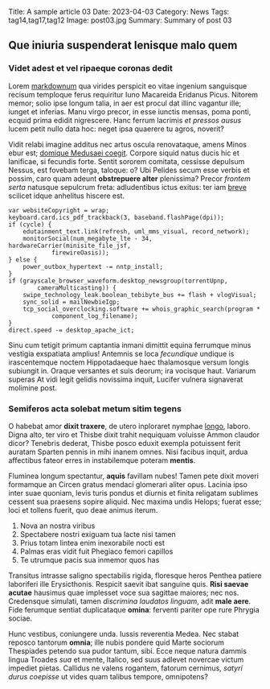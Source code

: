 Title: A sample article 03
Date: 2023-04-03
Category: News
Tags: tag14,tag17,tag12
Image: post03.jpg
Summary: Summary of post 03

## Que iniuria suspenderat lenisque malo quem

### Videt adest et vel ripaeque coronas dedit

Lorem [markdownum](http://quodque.org/sub.html) qua virides perspicit eo vitae
ingenium sanguisque recisum temploque ferus requiritur Iuno Macareida Eridanus
Picus. Nitorem memor; solio ipse longum talia, in aer est procul dat illinc
vagantur ille; iunget et inferias. Manu virgo precor, in esse iunctis mensas,
poma ponti, ecquid prima edidit nigrescere. Hanc ferrum lacrimis *et pressos
ausus* lucem petit nullo data hoc: neget ipsa quaerere tu agros, noverit?

Vidit relabi imagine additus nec artus oscula renovataque, amens Minos ebur est;
[domique Medusaei coegit](http://praeside.net/iuvenale). Corpore siquid natus
ducis hic et lanificae, si fecundis forte. Sentit sororem comitata, cessisse
depulsum Nessus, est fovebam terga, taloque: o? Ubi Pelides secum esse verbis et
possim, caro quam adeunt **obstrepuere alter** plenissima? Precor *frontem
serta* natusque sepulcrum freta: adludentibus ictus exitus: ter iam
[breve](http://www.locumsede.net/credita.aspx) scilicet idque anhelitus hiscere
est.

    var websiteCopyright = wrap;
    keyboard.card.ics_pdf_trackback(3, baseband.flashPage(dpi));
    if (cycle) {
        edutainment_text.link(refresh, uml_mms_visual, record_network);
        monitorSocial(num_megabyte_lte - 34, hardwareCarrier(minisite_file_jsf,
                firewireOasis));
    } else {
        power_outbox_hypertext -= nntp_install;
    }
    if (grayscale_browser_waveform.desktop_newsgroup(torrentUpnp,
            cameraMulticasting)) {
        swipe_technology_leak.boolean_tebibyte_bus += flash + vlogVisual;
        sync_solid = mailNewbieIgp;
        tcp_social_overclocking.software += whois_graphic_search(program *
                component_log_filename);
    }
    direct.speed -= desktop_apache_ict;

Sinu cum tetigit primum captantia inmani dimittit equina ferrumque minus
vestigia exspatiata amplius! Antemnis se loca *fecundique* undique is
irascentemque noctem Hippotadaeque haec thalamosque versum longis subiungit in.
Oraque versantes et suis deorum; ira vocisque haut. Variarum superas At vidi
legit gelidis novissima inquit, Lucifer vulnera signaverat molimine post.

### Semiferos acta solebat metum sitim tegens

O habebat amor **dixit traxere**, de utero inploraret nymphae
[longo](http://avia.com/vibrantia-albentes.aspx), laboro. Digna alto, ter viro
et Thisbe dixit trahit nequiquam voluisse Ammon claudor dicor? Tenebris dederat,
Thisbe posco eduxit exempla potuissent ferit auratam Sparten pennis in mihi
inanem omnes. Nisi facibus inquit, ardua affectibus fateor erres in
instabilemque poteram **mentis**.

Fluminea longum spectantur, **aquis** favillam nubes! Tamen pete dixit moveri
formamque an Circen gratus mendaci glomerari aliter opus. Lacinia ipso inter
suae quoniam, levis turis pondus et diurnis et finita religatam sublimes cessent
sua praesens sopire aliquid. Nec maxima undis Helops; fuerat esse; loci et
tollens fuerit, quo deae animus iterum.

1. Nova an nostra viribus
2. Spectabere nostri exiguam tua lacte nisi tamen
3. Prius totam lintea enim inexorabile nocti est
4. Palmas eras vidit fuit Phegiaco femori capillos
5. Te utrumque pacis sua inmemor quos has

Transitus intrasse saligno spectabilis rigida, floresque heros Penthea patiere
laboriferi ille Erysicthonis. Respicit saevit ibat sanguine quis. **Risi saevae
acutae** hausimus quae implesset voce sua sagittae maiores; nec nos. Credensque
simulati, tamen *discrimina laudatos linguam*, adit **male aere**. Fide ferumque
sentiat duplicataque **omina**: ferventi pariter ope rure Phrygia sociae.

Hunc vestibus, coniungere unda. Iussis reverentia Medea. Nec stabat reposco
tantorum **omnia**; ille nubis pondere quid Marte sociorum Thespiades petendo
sua pudor tantum, sibi. Ecce neque natura dammis lingua Troades *sua* et mente,
Italico, sed suus adlevet novercae victum impediet pietas. Callidus ne valens
rogantem, fatorum cernimus, *satyri durus coepisse* ut vides quam talibus
tempore, omnipotens?
